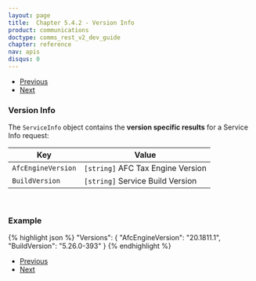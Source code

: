 ```yaml
---
layout: page
title:  Chapter 5.4.2 - Version Info
product: communications
doctype: comms_rest_v2_dev_guide
chapter: reference
nav: apis
disqus: 0
---
```


<ul class="pager">
  <li class="previous"><a href="/communications/dev-guide_rest_v2/reference/service-info/"><i class="glyphicon glyphicon-chevron-left"></i>Previous</a></li>
  <li class="next"><a href="/communications/dev-guide_rest_v2/reference/tax-type-data/">Next<i class="glyphicon glyphicon-chevron-right"></i></a></li>
</ul>

<h3>Version Info</h3>

The <code>ServiceInfo</code> object contains the <b>version specific results</b> for a Service Info request:

<div class="mobile-table">
  <table class="styled-table">
    <thead>
      <tr>
        <th>Key</th>
        <th>Value</th>
      </tr>
    </thead>
    <tbody>
        <tr>
            <td><code>AfcEngineVersion</code></td>
            <td><code>[string]</code> AFC Tax Engine Version</td>
        </tr>
        <tr>
            <td><code>BuildVersion</code></td>
            <td><code>[string]</code> Service Build Version</td>
        </tr>
    </tbody>
  </table>
</div>
<br>

<h3>Example</h3>

{% highlight json %}
"Versions": {
  "AfcEngineVersion": "20.1811.1",
  "BuildVersion": "5.26.0-393"
}
{% endhighlight %}

<ul class="pager">
  <li class="previous"><a href="/communications/dev-guide_rest_v2/reference/service-info/"><i class="glyphicon glyphicon-chevron-left"></i>Previous</a></li>
  <li class="next"><a href="/communications/dev-guide_rest_v2/reference/tax-type-data/">Next<i class="glyphicon glyphicon-chevron-right"></i></a></li>
</ul>